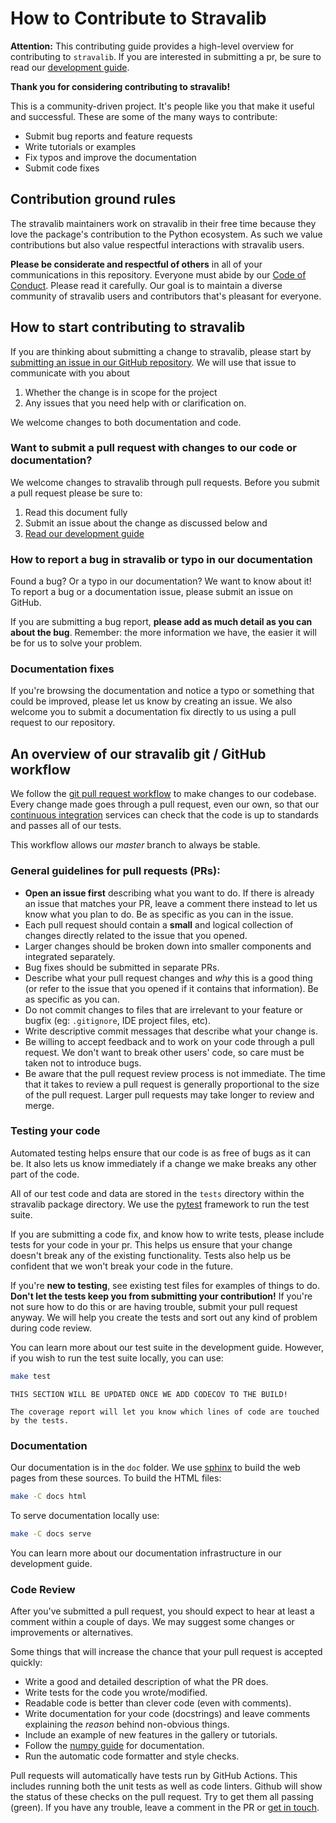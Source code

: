 # How to Contribute to Stravalib

**Attention:** This contributing guide provides a high-level overview for contributing 
to `stravalib`. If you are interested in submitting a pr, be sure to read our
[development guide](https://stravalib.readthedocs.io/contributing/development-guide.html). 

**Thank you for considering contributing to stravalib!** 

This is a community-driven project. It's people like you that make it useful and
successful. These are some of the many ways to contribute:

* Submit bug reports and feature requests
* Write tutorials or examples
* Fix typos and improve the documentation
* Submit code fixes

## Contribution ground rules

The stravalib maintainers work on stravalib in their free time because 
they love the package's contribution to the Python ecosystem. As such we
value contributions but also value respectful interactions with stravalib users.  

**Please be considerate and respectful of others** in all of your communications
in this repository.
Everyone must abide by our [Code of Conduct](https://www.github.com/stravalib/stravalib/CODE_OF_CONDUCT.md). Please
read it carefully. Our goal is to maintain a diverse community of stravalib users and contributors that's pleasant for everyone.

## How to start contributing to stravalib
If you are thinking about submitting a change to stravalib, please start
by [submitting an issue in our GitHub repository](https://www.github.com/stravalib/stravalib/issues/). 
We will use that issue to communicate with you about

1. Whether the change is in scope for the project
2. Any issues that you need help with or clarification on. 

We welcome changes to both documentation and code. 

### Want to submit a pull request with changes to our code or documentation?

We welcome changes to stravalib through pull requests. Before you submit a 
pull request please be sure to:

1. Read this document fully 
2. Submit an issue about the change as discussed below and
2. [Read our development guide](https://stravalib.readthedocs.io/contributing/development-guide.html)

### How to report a bug in stravalib or typo in our documentation
Found a bug? Or a typo in our documentation? We want to know about it!  
To report a bug or a documentation issue, please submit an issue on GitHub. 

If you are submitting a bug report, **please add as much 
detail as you can about the bug**. Remember: the more information we have, the easier it 
will be for us to solve your problem.

### Documentation fixes 
If you're browsing the documentation and notice a typo or something that could be
improved, please let us know by creating an issue. We also welcome you to 
submit a documentation fix directly to us using a pull request to our 
repository.

## An overview of our stravalib git / GitHub workflow 
We follow the [git pull request workflow](http://www.asmeurer.com/git-workflow/) to
make changes to our codebase.
Every change made goes through a pull request, even our own, so that our
[continuous integration](https://en.wikipedia.org/wiki/Continuous_integration) services
can check that the code is up to standards and passes all of our tests.

This workflow allows our  *master* branch to always be stable.

### General guidelines for pull requests (PRs):

* **Open an issue first** describing what you want to do. If there is already an issue that matches your PR, leave a comment there instead to let us know what you plan to do. Be as specific as you can in the issue.
* Each pull request should contain a **small** and logical collection of changes directly related to the issue that you opened.
* Larger changes should be broken down into smaller components and integrated
  separately.
* Bug fixes should be submitted in separate PRs.
* Describe what your pull request changes and *why* this is a good thing (or refer to the issue that you opened if it contains that information). Be as specific as you can.
* Do not commit changes to files that are irrelevant to your feature or bugfix (eg: `.gitignore`, IDE project files, etc).
* Write descriptive commit messages that describe what your change is. 
* Be willing to accept feedback and to work on your code through a pull request. We don't want to break other users' code, so care must be taken not to introduce bugs.
* Be aware that the pull request review process is not immediate. The time that it takes to review a pull request is generally proportional to the size of the pull request. Larger pull requests may take longer to review and merge.

### Testing your code 
Automated testing helps ensure that our code is as free of bugs as it can be.
It also lets us know immediately if a change we make breaks any other part of the code.

All of our test code and data are stored in the `tests` directory within the stravalib package directory.
We use the [pytest](https://pytest.org/) framework to run the test suite.

If you are submitting a code fix, and know how to write tests, please include tests for your code in your pr. This helps us ensure that your change doesn't break any of the existing functionality.
Tests also help us be confident that we won't break your code in the future.

If you're **new to testing**, see existing test files for examples of things to do.
**Don't let the tests keep you from submitting your contribution!**
If you're not sure how to do this or are having trouble, submit your pull 
request anyway. We will help you create the tests and sort out any kind of problem during code review.

You can learn more about our test suite in the development guide. However, 
if you wish to run the test suite locally, you can use: 

```bash 
make test
```

```{warning}
THIS SECTION WILL BE UPDATED ONCE WE ADD CODECOV TO THE BUILD!

The coverage report will let you know which lines of code are touched by the tests.
```

### Documentation

Our documentation is in the `doc` folder.
We use [sphinx](http://www.sphinx-doc.org/) to build the web pages from 
these sources. To build the HTML files:

```bash
make -C docs html
```

To serve documentation locally use: 

```bash
make -C docs serve
```

You can learn more about our documentation infrastructure in our 
development guide. 


### Code Review

After you've submitted a pull request, you should expect to hear at least a comment
within a couple of days.
We may suggest some changes or improvements or alternatives.

Some things that will increase the chance that your pull request is accepted quickly:

* Write a good and detailed description of what the PR does.
* Write tests for the code you wrote/modified.
* Readable code is better than clever code (even with comments).
* Write documentation for your code (docstrings) and leave comments explaining the
  *reason* behind non-obvious things.
* Include an example of new features in the gallery or tutorials.
* Follow the [numpy guide](https://github.com/numpy/numpy/blob/master/doc/HOWTO_DOCUMENT.rst.txt)
  for documentation.
* Run the automatic code formatter and style checks.

Pull requests will automatically have tests run by GitHub Actions.
This includes running both the unit tests as well as code linters.
Github will show the status of these checks on the pull request.
Try to get them all passing (green).
If you have any trouble, leave a comment in the PR or
[get in touch](#how-can-i-talk-to-you).

